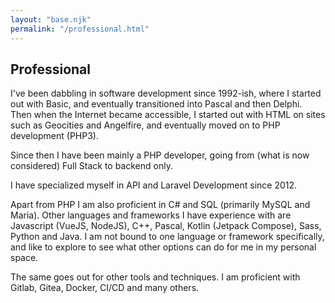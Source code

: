 ```yaml
---
layout: "base.njk"
permalink: "/professional.html"
---
```

<section class="professional-info">
    <div class="text-block">
        <h2>Professional</h2>
        <p>I've been dabbling in software development since 1992-ish, where I started out with Basic, and eventually
            transitioned into Pascal and then Delphi. Then when the Internet became accessible, I started out with
            HTML on sites such as Geocities and Angelfire, and eventually moved on to PHP development (PHP3).</p>
        <p>Since then I have been mainly a PHP developer, going from (what is now considered) Full Stack to backend
            only.</p>
        <p>I have specialized myself in API and Laravel Development since 2012.</p>
        <p>Apart from PHP I am also proficient in C# and SQL (primarily MySQL and Maria). Other languages and
            frameworks I have experience with are Javascript (VueJS, NodeJS), C++, Pascal, Kotlin
            (Jetpack Compose), Sass, Python and Java. I am not bound to one language or framework specifically, and
            like to explore to see what other options can do for me in my personal space.</p>
        <p>The same goes out for other tools and techniques. I am proficient with Gitlab, Gitea, Docker, CI/CD and
            many others.</p>
    </div>
</section>
